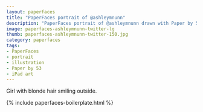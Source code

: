 ```yaml
---
layout: paperfaces
title: "PaperFaces portrait of @ashleymnunn"
description: "PaperFaces portrait of @ashleymnunn drawn with Paper by 53 on an iPad."
image: paperfaces-ashleymnunn-twitter-lg
thumb: paperfaces-ashleymnunn-twitter-150.jpg
category: paperfaces
tags: 
- PaperFaces
- portrait
- illustration
- Paper by 53
- iPad art
---
```


Girl with blonde hair smiling outside.

{% include paperfaces-boilerplate.html %}